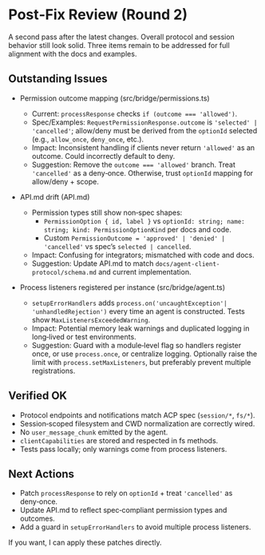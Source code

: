 # Post‑Fix Review (Round 2)

A second pass after the latest changes. Overall protocol and session behavior still look solid. Three items remain to be addressed for full alignment with the docs and examples.

## Outstanding Issues

- Permission outcome mapping (src/bridge/permissions.ts)
  - Current: `processResponse` checks `if (outcome === 'allowed')`.
  - Spec/Examples: `RequestPermissionResponse.outcome` is `'selected' | 'cancelled'`; allow/deny must be derived from the `optionId` selected (e.g., `allow_once`, `deny_once`, etc.).
  - Impact: Inconsistent handling if clients never return `'allowed'` as an outcome. Could incorrectly default to deny.
  - Suggestion: Remove the `outcome === 'allowed'` branch. Treat `'cancelled'` as a deny‑once. Otherwise, trust `optionId` mapping for allow/deny + scope.

- API.md drift (API.md)
  - Permission types still show non‑spec shapes:
    - `PermissionOption { id, label }` vs `optionId: string; name: string; kind: PermissionOptionKind` per docs and code.
    - Custom `PermissionOutcome = 'approved' | 'denied' | 'cancelled'` vs spec’s `selected | cancelled`.
  - Impact: Confusing for integrators; mismatched with code and docs.
  - Suggestion: Update API.md to match `docs/agent-client-protocol/schema.md` and current implementation.

- Process listeners registered per instance (src/bridge/agent.ts)
  - `setupErrorHandlers` adds `process.on('uncaughtException'| 'unhandledRejection')` every time an agent is constructed. Tests show `MaxListenersExceededWarning`.
  - Impact: Potential memory leak warnings and duplicated logging in long‑lived or test environments.
  - Suggestion: Guard with a module‑level flag so handlers register once, or use `process.once`, or centralize logging. Optionally raise the limit with `process.setMaxListeners`, but preferably prevent multiple registrations.

## Verified OK

- Protocol endpoints and notifications match ACP spec (`session/*`, `fs/*`).
- Session‑scoped filesystem and CWD normalization are correctly wired.
- No `user_message_chunk` emitted by the agent.
- `clientCapabilities` are stored and respected in fs methods.
- Tests pass locally; only warnings come from process listeners.

## Next Actions

- Patch `processResponse` to rely on `optionId` + treat `'cancelled'` as deny‑once.
- Update API.md to reflect spec‑compliant permission types and outcomes.
- Add a guard in `setupErrorHandlers` to avoid multiple process listeners.

If you want, I can apply these patches directly.

